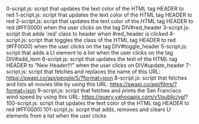 0-script.js: script that updates the text color of the HTML tag HEADER to red
1-script.js: script that updates the text color of the HTML tag HEADER to red
2-script.js: script that updates the text color of the HTML tag HEADER to red (#FF0000) when the user clicks on the tag DIV#red_header
3-script.js: script that adds 'red' class to header when #red_header is clicked
4-script.js: script that toggles the class of the HTML tag HEADER to red (#FF0000) when the user clicks on the tag DIV#toggle_header
5-script.js: script that adds a LI element to a list when the user clicks on the tag DIV#add_item
6-script.js: script that updates the text of the HTML tag HEADER to “New Header!!!” when the user clicks on DIV#update_header
7-script.js: script that fetches and replaces the name of this URL: https://swapi.co/api/people/5/?format=json
8-script.js: script that fetches and lists all movies title by using this URL: https://swapi.co/api/films/?format=json
9-script.js: script that fetches and prints the San Francisco wind speed by using this URL: https://query.yahooapis.com/v1/public/yql?
100-script.js: script that updates the text color of the HTML tag HEADER to red (#FF0000)
101-script.js: script that adds, removes and clears LI elements from a list when the user clicks
